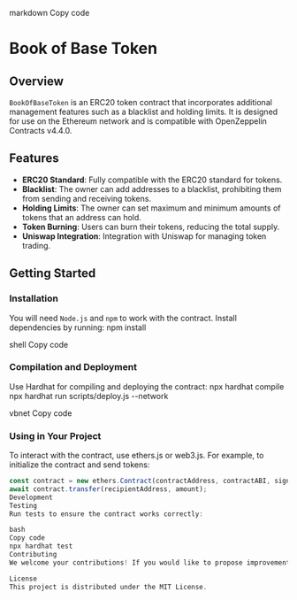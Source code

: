 markdown
Copy code
# Book of Base Token

## Overview
`BookOfBaseToken` is an ERC20 token contract that incorporates additional management features such as a blacklist and holding limits. It is designed for use on the Ethereum network and is compatible with OpenZeppelin Contracts v4.4.0.

## Features
- **ERC20 Standard**: Fully compatible with the ERC20 standard for tokens.
- **Blacklist**: The owner can add addresses to a blacklist, prohibiting them from sending and receiving tokens.
- **Holding Limits**: The owner can set maximum and minimum amounts of tokens that an address can hold.
- **Token Burning**: Users can burn their tokens, reducing the total supply.
- **Uniswap Integration**: Integration with Uniswap for managing token trading.

## Getting Started

### Installation
You will need `Node.js` and `npm` to work with the contract. Install dependencies by running:
npm install

shell
Copy code

### Compilation and Deployment
Use Hardhat for compiling and deploying the contract:
npx hardhat compile
npx hardhat run scripts/deploy.js --network <your-network>

vbnet
Copy code

### Using in Your Project
To interact with the contract, use ethers.js or web3.js. For example, to initialize the contract and send tokens:
```javascript
const contract = new ethers.Contract(contractAddress, contractABI, signer);
await contract.transfer(recipientAddress, amount);
Development
Testing
Run tests to ensure the contract works correctly:

bash
Copy code
npx hardhat test
Contributing
We welcome your contributions! If you would like to propose improvements or report bugs, please create an issue or pull request in the repository.

License
This project is distributed under the MIT License. 
